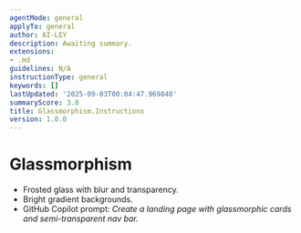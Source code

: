 ```yaml
---
agentMode: general
applyTo: general
author: AI-LEY
description: Awaiting summary.
extensions:
- .md
guidelines: N/A
instructionType: general
keywords: []
lastUpdated: '2025-09-03T00:04:47.969840'
summaryScore: 3.0
title: Glassmorphism.Instructions
version: 1.0.0
---
```


# Glassmorphism

- Frosted glass with blur and transparency.
- Bright gradient backgrounds.
- GitHub Copilot prompt: *Create a landing page with glassmorphic cards and semi-transparent nav bar.*